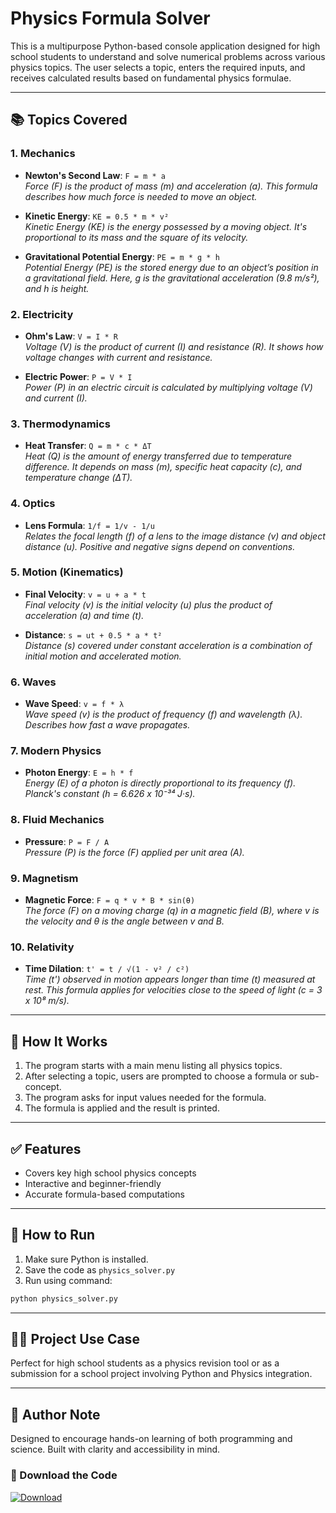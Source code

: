 # Physics Formula Solver

This is a multipurpose Python-based console application designed for high school students to understand and solve numerical problems across various physics topics. The user selects a topic, enters the required inputs, and receives calculated results based on fundamental physics formulae.

---

## 📚 Topics Covered

### 1. Mechanics

- **Newton's Second Law**: `F = m * a`  
  _Force (F) is the product of mass (m) and acceleration (a). This formula describes how much force is needed to move an object._

- **Kinetic Energy**: `KE = 0.5 * m * v²`  
  _Kinetic Energy (KE) is the energy possessed by a moving object. It's proportional to its mass and the square of its velocity._

- **Gravitational Potential Energy**: `PE = m * g * h`  
  _Potential Energy (PE) is the stored energy due to an object’s position in a gravitational field. Here, g is the gravitational acceleration (9.8 m/s²), and h is height._

### 2. Electricity

- **Ohm's Law**: `V = I * R`  
  _Voltage (V) is the product of current (I) and resistance (R). It shows how voltage changes with current and resistance._

- **Electric Power**: `P = V * I`  
  _Power (P) in an electric circuit is calculated by multiplying voltage (V) and current (I)._

### 3. Thermodynamics

- **Heat Transfer**: `Q = m * c * ΔT`  
  _Heat (Q) is the amount of energy transferred due to temperature difference. It depends on mass (m), specific heat capacity (c), and temperature change (ΔT)._

### 4. Optics

- **Lens Formula**: `1/f = 1/v - 1/u`  
  _Relates the focal length (f) of a lens to the image distance (v) and object distance (u). Positive and negative signs depend on conventions._

### 5. Motion (Kinematics)

- **Final Velocity**: `v = u + a * t`  
  _Final velocity (v) is the initial velocity (u) plus the product of acceleration (a) and time (t)._

- **Distance**: `s = ut + 0.5 * a * t²`  
  _Distance (s) covered under constant acceleration is a combination of initial motion and accelerated motion._

### 6. Waves

- **Wave Speed**: `v = f * λ`  
  _Wave speed (v) is the product of frequency (f) and wavelength (λ). Describes how fast a wave propagates._

### 7. Modern Physics

- **Photon Energy**: `E = h * f`  
  _Energy (E) of a photon is directly proportional to its frequency (f). Planck's constant (h = 6.626 x 10⁻³⁴ J·s)._

### 8. Fluid Mechanics

- **Pressure**: `P = F / A`  
  _Pressure (P) is the force (F) applied per unit area (A)._

### 9. Magnetism

- **Magnetic Force**: `F = q * v * B * sin(θ)`  
  _The force (F) on a moving charge (q) in a magnetic field (B), where v is the velocity and θ is the angle between v and B._

### 10. Relativity

- **Time Dilation**: `t' = t / √(1 - v² / c²)`  
  _Time (t') observed in motion appears longer than time (t) measured at rest. This formula applies for velocities close to the speed of light (c = 3 x 10⁸ m/s)._

---

## 🧠 How It Works

1. The program starts with a main menu listing all physics topics.
2. After selecting a topic, users are prompted to choose a formula or sub-concept.
3. The program asks for input values needed for the formula.
4. The formula is applied and the result is printed.

---

## ✅ Features

- Covers key high school physics concepts
- Interactive and beginner-friendly
- Accurate formula-based computations

---

## 🚀 How to Run

1. Make sure Python is installed.
2. Save the code as `physics_solver.py`
3. Run using command:

```bash
python physics_solver.py
```

---

## 👨‍🎓 Project Use Case

Perfect for high school students as a physics revision tool or as a submission for a school project involving Python and Physics integration.

---

## 🔧 Author Note

Designed to encourage hands-on learning of both programming and science. Built with clarity and accessibility in mind.

### 🧲 Download the Code

[![Download](https://img.shields.io/badge/Download-Python%20Code-brightgreen?style=for-the-badge&logo=python)](https://github.com/CoderRakeshSharma/Physics-Formula-Solver/blob/main/Physics_Formula_Solver.py)

